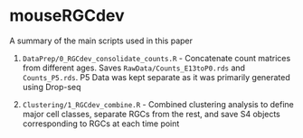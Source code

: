 # mouseRGCdev

A summary of the main scripts used in this paper

1. `DataPrep/0_RGCdev_consolidate_counts.R` - Concatenate count matrices from different ages. Saves `RawData/Counts_E13toP0.rds` and `Counts_P5.rds`. P5 Data was kept separate as it was primarily generated using Drop-seq

2. `Clustering/1_RGCdev_combine.R` - Combined clustering analysis to define major cell classes, separate RGCs from the rest, and save S4 objects corresponding to RGCs at each time point 

